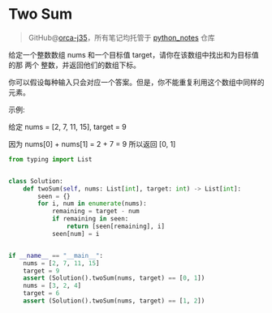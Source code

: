 # Two Sum
> GitHub@[orca-j35](https://github.com/orca-j35)，所有笔记均托管于 [python_notes](https://github.com/orca-j35/python_notes) 仓库

给定一个整数数组 nums 和一个目标值 target，请你在该数组中找出和为目标值的那 两个 整数，并返回他们的数组下标。

你可以假设每种输入只会对应一个答案。但是，你不能重复利用这个数组中同样的元素。

示例:

给定 nums = [2, 7, 11, 15], target = 9

因为 nums[0] + nums[1] = 2 + 7 = 9
所以返回 [0, 1]


```python
from typing import List


class Solution:
    def twoSum(self, nums: List[int], target: int) -> List[int]:
        seen = {}
        for i, num in enumerate(nums):
            remaining = target - num
            if remaining in seen:
                return [seen[remaining], i]
            seen[num] = i


if __name__ == "__main__":
    nums = [2, 7, 11, 15]
    target = 9
    assert (Solution().twoSum(nums, target) == [0, 1])
    nums = [3, 2, 4]
    target = 6
    assert (Solution().twoSum(nums, target) == [1, 2])
```
